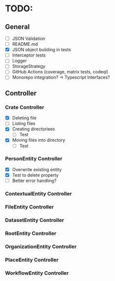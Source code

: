 # TODO:

## General
- [ ] JSON Validation
- [ ] README.md
- [x] JSON object building in tests
- [ ] Interceptor tests
- [ ] Logger
- [ ] StorageStrategy
- [ ] GitHub Actions (coverage, matrix tests, codeql)
- [ ] Monorepo integration? -> Typescript Interfaces?

## Controller
### Crate Controller
- [x] Deleting file
- [ ] Listing files
- [x] Creating directoriees
  - [ ] Test
- [x] Moving files into directory
  - [ ] Test
### PersonEntity Controller
- [x] Overwrite existing entity
- [x] Test to delete property
- [ ] Better error handling?

### ContextualEntity Controller
### FileEntity Controller
### DatasetEntity Controller
### RootEntity Controller
### OrganizationEntity Controller
### PlaceEntity Controller
### WorkflowEntity Controller